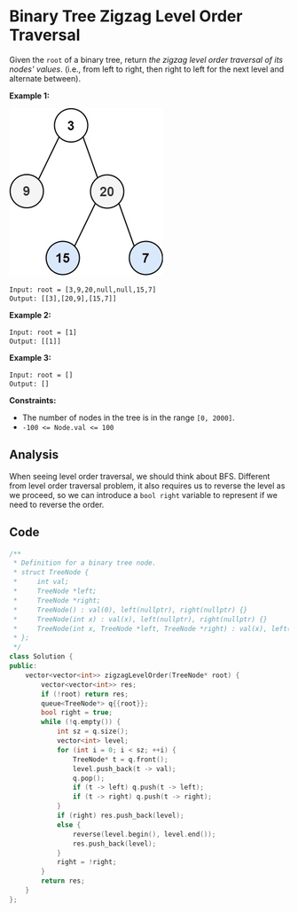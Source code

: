 # Binary Tree Zigzag Level Order Traversal

Given the `root` of a binary tree, return *the zigzag level order traversal of its nodes' values*. (i.e., from left to right, then right to left for the next level and alternate between).

 

**Example 1:**

![img](resources/103.jpg)

```
Input: root = [3,9,20,null,null,15,7]
Output: [[3],[20,9],[15,7]]
```

**Example 2:**

```
Input: root = [1]
Output: [[1]]
```

**Example 3:**

```
Input: root = []
Output: []
```

 

**Constraints:**

- The number of nodes in the tree is in the range `[0, 2000]`.
- `-100 <= Node.val <= 100`

## Analysis

When seeing level order traversal, we should think about BFS. Different from level order traversal problem, it also requires us to reverse the level as we proceed, so we can introduce a `bool right` variable to represent if we need to reverse the order.

## Code

```c++
/**
 * Definition for a binary tree node.
 * struct TreeNode {
 *     int val;
 *     TreeNode *left;
 *     TreeNode *right;
 *     TreeNode() : val(0), left(nullptr), right(nullptr) {}
 *     TreeNode(int x) : val(x), left(nullptr), right(nullptr) {}
 *     TreeNode(int x, TreeNode *left, TreeNode *right) : val(x), left(left), right(right) {}
 * };
 */
class Solution {
public:
    vector<vector<int>> zigzagLevelOrder(TreeNode* root) {
        vector<vector<int>> res;
        if (!root) return res;
        queue<TreeNode*> q{{root}};
        bool right = true;
        while (!q.empty()) {
            int sz = q.size();
            vector<int> level;
            for (int i = 0; i < sz; ++i) {
                TreeNode* t = q.front();
                level.push_back(t -> val);
                q.pop();
                if (t -> left) q.push(t -> left);
                if (t -> right) q.push(t -> right);
            }
            if (right) res.push_back(level);
            else {
                reverse(level.begin(), level.end());
                res.push_back(level);
            }
            right = !right;
        }
        return res;
    }
};
```

